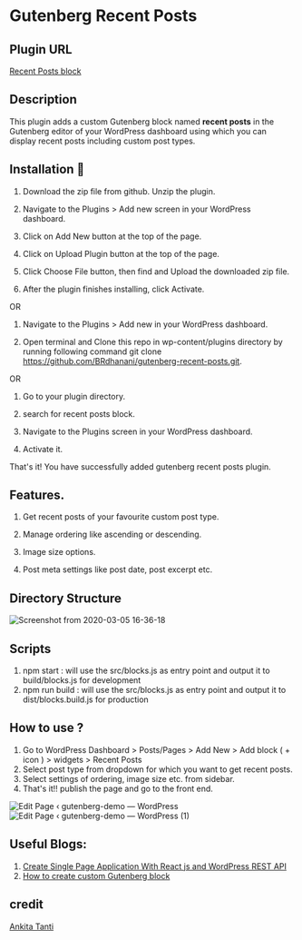# Gutenberg Recent Posts

## Plugin URL
[Recent Posts block](https://wordpress.org/plugins/recent-posts-block/)

## Description
This plugin adds a custom Gutenberg block named **recent posts** in the Gutenberg editor of your WordPress dashboard using which you can display recent posts including custom post types.

## Installation 🔧
  1. Download the zip file from github. Unzip the plugin.

  2. Navigate to the Plugins > Add new screen in your WordPress dashboard.

  3. Click on Add New button at the top of the page.

  4. Click on Upload Plugin button at the top of the page.

  5. Click Choose File button, then find and Upload the downloaded zip file.

  6. After the plugin finishes installing, click Activate.
  
  OR
  
  1. Navigate to the Plugins > Add new in your WordPress dashboard.

  2. Open terminal and Clone this repo in wp-content/plugins directory by running following command git clone https://github.com/BRdhanani/gutenberg-recent-posts.git.
  
  OR
  
  1. Go to your plugin directory.

  2. search for recent posts block.
  
  
  3. Navigate to the Plugins screen in your WordPress dashboard.

  4. Activate it.
  
  That's it! You have successfully added gutenberg recent posts plugin.
  
  ## Features.
  1. Get recent posts of your favourite custom post type.

  2. Manage ordering like ascending or descending.

  3. Image size options.

  4. Post meta settings like post date, post excerpt etc.
  
   ## Directory Structure
  ![Screenshot from 2020-03-05 16-36-18](https://user-images.githubusercontent.com/46484569/75976098-c3086480-5eff-11ea-8eec-cb9fce4579d2.png)

   ## Scripts
   1. npm start : will use the src/blocks.js as entry point and output it to build/blocks.js for development
   2. npm run build : will use the src/blocks.js as entry point and output it to dist/blocks.build.js for production
   
   ## How to use ?
   1. Go to WordPress Dashboard > Posts/Pages > Add New > Add block ( + icon ) > widgets > Recent Posts
   2. Select post type from dropdown for which you want to get recent posts.
   3. Select settings of ordering, image size etc. from sidebar.
   4. That's it!! publish the page and go to the front end.
   
   ![Edit Page ‹ gutenberg-demo — WordPress](https://user-images.githubusercontent.com/46484569/75977295-167bb200-5f02-11ea-8daf-fced1d90dc8c.png)
![Edit Page ‹ gutenberg-demo — WordPress (1)](https://user-images.githubusercontent.com/46484569/75977299-18457580-5f02-11ea-8d04-dacfc306cdd8.png)

   ## Useful Blogs:
   1. [Create Single Page Application With React js and WordPress REST API](http://wholeblogs.com/how-to-create-a-single-page-applicationspa-with-react-js-and-wordpress-rest-api/)
   2. [How to create custom Gutenberg block](http://wholeblogs.com/how-to-create-custom-call-to-action-block-in-gutenberg/)
   
   ## credit
  [Ankita Tanti](https://github.com/AnkitaTanti)
